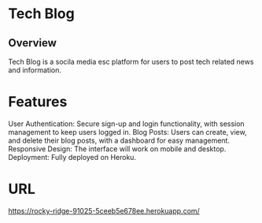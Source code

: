 # Tech Blog

## Overview
Tech Blog is a socila media esc platform for users to post tech related news and information.

# Features
User Authentication: Secure sign-up and login functionality, with session management to keep users logged in.
Blog Posts: Users can create, view, and delete their blog posts, with a dashboard for easy management.
Responsive Design: The interface will work on mobile and desktop.
Deployment: Fully deployed on Heroku.

# URL
https://rocky-ridge-91025-5ceeb5e678ee.herokuapp.com/
